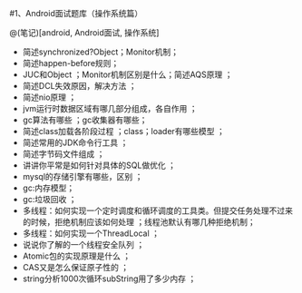 #1、Android面试题库（操作系统篇）

@(笔记)[android, Android面试, 操作系统]

+ 简述synchronized?Object；Monitor机制；
+ 简述happen-before规则；
+ JUC和Object ；Monitor机制区别是什么；简述AQS原理 ；
+ 简述DCL失效原因，解决方法 ；
+ 简述nio原理 ；
+ jvm运行时数据区域有哪几部分组成，各自作用 ；
+ gc算法有哪些 ；gc收集器有哪些；
+ 简述class加载各阶段过程 ；class；loader有哪些模型 ；
+ 简述常用的JDK命令行工具 ；
+ 简述字节码文件组成 ；
+ 讲讲你平常是如何针对具体的SQL做优化 ；
+ mysql的存储引擎有哪些，区别 ；
+ gc:内存模型；
+ gc:垃圾回收 ；
+ 多线程：如何实现一个定时调度和循环调度的工具类。但提交任务处理不过来的时候，拒绝机制应该如何处理 ；线程池默认有哪几种拒绝机制；
+ 多线程：如何实现一个ThreadLocal ；
+ 说说你了解的一个线程安全队列 ；
+ Atomic包的实现原理是什么 ；
+ CAS又是怎么保证原子性的 ；
+ string分析1000次循环subString用了多少内存 ；